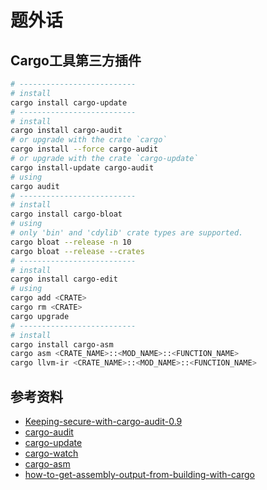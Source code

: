 # 题外话

## Cargo工具第三方插件

```bash
# --------------------------
# install
cargo install cargo-update
# --------------------------
# install
cargo install cargo-audit
# or upgrade with the crate `cargo`
cargo install --force cargo-audit
# or upgrade with the crate `cargo-update`
cargo install-update cargo-audit
# using
cargo audit
# --------------------------
# install
cargo install cargo-bloat
# using
# only 'bin' and 'cdylib' crate types are supported.
cargo bloat --release -n 10
cargo bloat --release --crates
# --------------------------
# install
cargo install cargo-edit
# using
cargo add <CRATE>
cargo rm <CRATE>
cargo upgrade
# --------------------------
# install
cargo install cargo-asm
cargo asm <CRATE_NAME>::<MOD_NAME>::<FUNCTION_NAME>
cargo llvm-ir <CRATE_NAME>::<MOD_NAME>::<FUNCTION_NAME>
```

## 参考资料
- [Keeping-secure-with-cargo-audit-0.9](https://blog.rust-lang.org/inside-rust/2019/10/03/Keeping-secure-with-cargo-audit-0.9.html)
- [cargo-audit](https://crates.io/crates/cargo-audit)
- [cargo-update](https://crates.io/crates/cargo-update)
- [cargo-watch](https://crates.io/crates/cargo-edit)
- [cargo-asm](https://crates.io/crates/cargo-asm)
- [how-to-get-assembly-output-from-building-with-cargo](https://stackoverflow.com/questions/39219961/how-to-get-assembly-output-from-building-with-cargo)